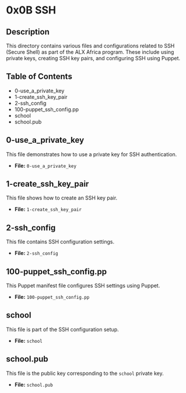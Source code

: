 # 0x0B SSH

## Description
This directory contains various files and configurations related to SSH (Secure Shell) as part of the ALX Africa program. These include using private keys, creating SSH key pairs, and configuring SSH using Puppet.

## Table of Contents
- 0-use_a_private_key
- 1-create_ssh_key_pair
- 2-ssh_config
- 100-puppet_ssh_config.pp
- school
- school.pub

## 0-use_a_private_key
This file demonstrates how to use a private key for SSH authentication.

- **File:** `0-use_a_private_key`

## 1-create_ssh_key_pair
This file shows how to create an SSH key pair.

- **File:** `1-create_ssh_key_pair`

## 2-ssh_config
This file contains SSH configuration settings.

- **File:** `2-ssh_config`

## 100-puppet_ssh_config.pp
This Puppet manifest file configures SSH settings using Puppet.

- **File:** `100-puppet_ssh_config.pp`

## school
This file is part of the SSH configuration setup.

- **File:** `school`

## school.pub
This file is the public key corresponding to the `school` private key.

- **File:** `school.pub`
